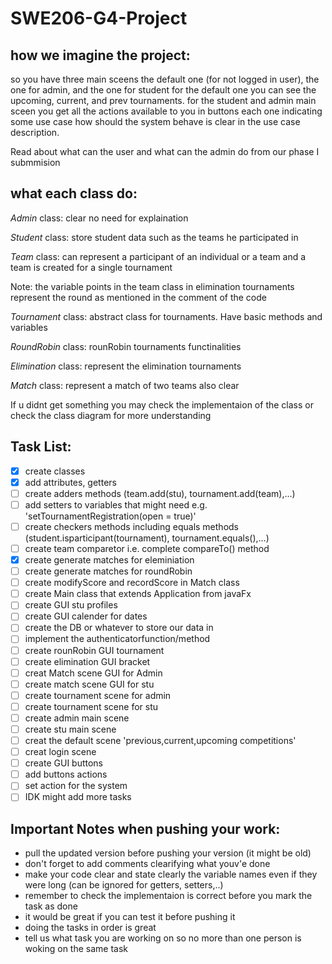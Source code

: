 # SWE206-G4-Project

## how we imagine the project:


so you have three main sceens the default one (for not logged in user), the one for admin, and the one for student
for the default one you can see the upcoming, current, and prev tournaments.
for the student and admin main sceen you get all the actions available to you in buttons each one indicating some use case
how should the system behave is clear in the use case description. 

Read about what can the user and what can the admin do from our phase I submmision

## what each class do:

*Admin* class:  clear no need for explaination

*Student* class: store student data such as the teams he participated in

*Team* class: can represent a participant of an individual or a team and a team is created for a single tournament

Note: the variable points in the team class in elimination tournaments represent the round as mentioned in the comment of the code

*Tournament* class: abstract class for tournaments. Have basic methods and variables

*RoundRobin* class: rounRobin tournaments functinalities

*Elimination* class: represent the elimination tournaments 

*Match* class: represent a match of two teams also clear

If u didnt get something you may check the implementaion of the class or check the class diagram for more understanding

## Task List: 

- [x] create classes
- [x] add attributes, getters
- [ ] create adders methods (team.add(stu), tournament.add(team),...)
- [ ] add setters to variables that might need e.g. 'setTournamentRegistration(open = true)'
- [ ] create checkers methods including equals methods (student.isparticipant(tournament), tournament.equals(),...)
- [ ] create team comparetor i.e. complete compareTo() method
- [x] create generate matches for eleminiation
- [ ] create generate matches for roundRobin
- [ ] create modifyScore and recordScore in Match class
- [ ] create Main class that extends Application from javaFx
- [ ] create GUI stu profiles
- [ ] create GUI calender for dates
- [ ] create the DB or whatever to store our data in
- [ ] implement the authenticatorfunction/method
- [ ] create rounRobin GUI tournament
- [ ] create elimination GUI bracket 
- [ ] creat Match scene GUI for Admin
- [ ] create match scene GUI for stu
- [ ] create tournament scene for admin
- [ ] create tournament scene for stu
- [ ] create admin main scene
- [ ] create stu main scene
- [ ] creat the default scene 'previous,current,upcoming competitions'
- [ ] creat login scene
- [ ] create GUI buttons
- [ ] add buttons actions 
- [ ] set action for the system
- [ ] IDK might add more tasks

## Important Notes when pushing your work:

- pull the updated version before pushing your version (it might be old)
- don't forget to add comments clearifying what youv'e done
- make your code clear and state clearly the variable names even if they were long (can be ignored for getters, setters,..)
- remember to check the implementaion is correct before you mark the task as done
- it would be great if you can test it before pushing it
- doing the tasks in order is great
- tell us what task you are working on so no more than one person is woking on the same task

